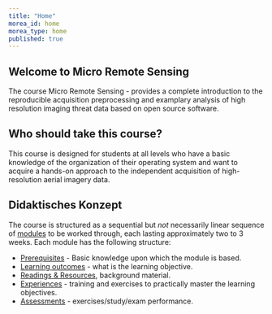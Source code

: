 ```yaml
---
title: "Home"
morea_id: home
morea_type: home
published: true
---
```


## Welcome to Micro Remote Sensing 


The course Micro Remote Sensing - provides a complete introduction to the reproducible acquisition preprocessing and examplary analysis of high resolution imaging threat data based on open source software. 

## Who should take this course?

This course is designed for students at all levels who have a basic knowledge of the organization of their operating system and want to acquire a hands-on approach to the independent acquisition of high-resolution aerial imagery data.

## Didaktisches Konzept

 The course is structured as a sequential but *not* necessarily linear sequence of [modules](/LV-Micro-Remote-Sensing/modules) to be worked through, each lasting approximately two to 3 weeks. Each module has the following structure:

  * [Prerequisites](/LV-Micro-Remote-Sensing/prerequisites) - Basic knowledge upon which the module is based.
  * [Learning outcomes](/LV-Micro-Remote-Sensing/outcomes) - what is the learning objective.
  * [Readings & Resources](/LV-Micro-Remote-Sensing/readings), background material.
  * [Experiences](/LV-Micro-Remote-Sensing/experiences) - training and exercises to practically master the learning objectives.
  * [Assessments](/LV-Micro-Remote-Sensing/assessments) - exercises/study/exam performance.